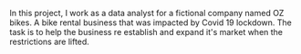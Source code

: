 In this project, I work as a data analyst for a fictional company named OZ bikes. A bike rental business that was impacted by Covid 19 lockdown. The task is to help the business re establish and expand it's market when the restrictions are lifted.
